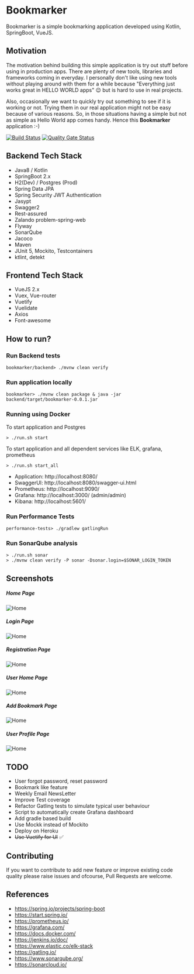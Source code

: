 # Bookmarker

Bookmarker is a simple bookmarking application developed using Kotlin, SpringBoot, VueJS.

## Motivation
The motivation behind building this simple application is try out stuff before using in production apps.
There are plenty of new tools, libraries and frameworks coming in everyday. 
I personally don't like using new tools without playing around with them for a while 
because "Everything just works great in HELLO WORLD apps" :wink: but is hard to use in real projects.

Also, occasionally we want to quickly try out something to see if it is working or not.
Trying them in our real application might not be easy because of various reasons.
So, in those situations having a simple but not as simple as Hello World app comes handy.
Hence this **Bookmarker** application :-)


[![Build Status](https://travis-ci.org/sivaprasadreddy/bookmarker.svg?branch=master)](https://travis-ci.org/sivaprasadreddy/bookmarker)
[![Quality Gate Status](https://sonarcloud.io/api/project_badges/measure?project=com.sivalabs%3Abookmarker&metric=alert_status)](https://sonarcloud.io/dashboard?id=com.sivalabs%3Abookmarker)

## Backend Tech Stack
* Java8 / Kotlin
* SpringBoot 2.x
* H2(Dev) / Postgres (Prod)
* Spring Data JPA
* Spring Security JWT Authentication
* Jasypt
* Swagger2
* Rest-assured
* Zalando problem-spring-web
* Flyway
* SonarQube
* Jacoco
* Maven
* JUnit 5, Mockito, Testcontainers
* ktlint, detekt

## Frontend Tech Stack
* VueJS 2.x
* Vuex, Vue-router
* Vuetify
* Vuelidate
* Axios
* Font-awesome

## How to run?

### Run Backend tests

`bookmarker/backend> ./mvnw clean verify`

### Run application locally

`bookmarker> ./mvnw clean package & java -jar backend/target/bookmarker-0.0.1.jar`

### Running using Docker

To start application and Postgres

`> ./run.sh start`

To start application and all dependent services like ELK, grafana, prometheus

`> ./run.sh start_all`

* Application: http://localhost:8080/
* SwaggerUI: http://localhost:8080/swagger-ui.html
* Prometheus: http://localhost:9090/
* Grafana: http://localhost:3000/ (admin/admin)
* Kibana: http://localhost:5601/ 

### Run Performance Tests

`performance-tests> ./gradlew gatlingRun`

### Run SonarQube analysis

```
> ./run.sh sonar
> ./mvnw clean verify -P sonar -Dsonar.login=$SONAR_LOGIN_TOKEN
```

## Screenshots

##### Home Page
![Home](docs/images/home.png)

##### Login Page
![Home](docs/images/login.png)

##### Registration Page
![Home](docs/images/register.png)

##### User Home Page
![Home](docs/images/user_home.png)

##### Add Bookmark Page
![Home](docs/images/add_bookmark.png)

##### User Profile Page
![Home](docs/images/user_profile.png)

## TODO

* User forgot password, reset password
* Bookmark like feature
* Weekly Email NewsLetter
* Improve Test coverage
* Refactor Gatling tests to simulate typical user behaviour
* Script to automatically create Grafana dashboard
* Add gradle based build
* Use Mockk instead of Mockito
* Deploy on Heroku
* ~~Use Vuetify for UI~~ :white_check_mark:


## Contributing
If you want to contribute to add new feature or improve existing code quality 
please raise issues and ofcourse, Pull Requests are welcome.

## References

* https://spring.io/projects/spring-boot
* https://start.spring.io/
* https://prometheus.io/
* https://grafana.com/
* https://docs.docker.com/
* https://jenkins.io/doc/
* https://www.elastic.co/elk-stack
* https://gatling.io/
* https://www.sonarqube.org/
* https://sonarcloud.io/
